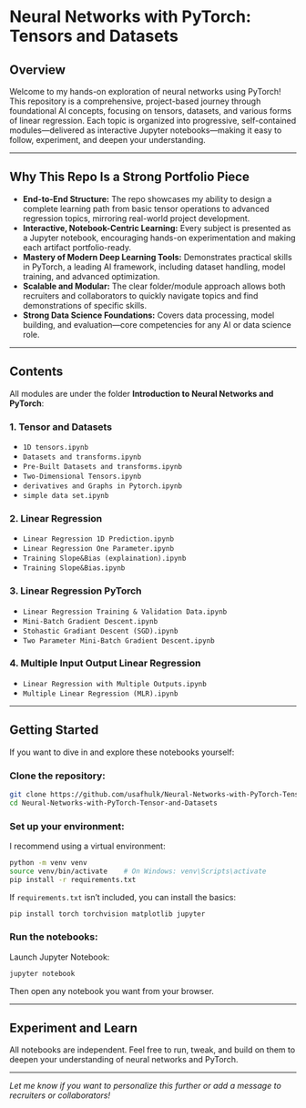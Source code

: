 # Neural Networks with PyTorch: Tensors and Datasets

## Overview

Welcome to my hands-on exploration of neural networks using PyTorch! This repository is a comprehensive, project-based journey through foundational AI concepts, focusing on tensors, datasets, and various forms of linear regression. Each topic is organized into progressive, self-contained modules—delivered as interactive Jupyter notebooks—making it easy to follow, experiment, and deepen your understanding.

---

## Why This Repo Is a Strong Portfolio Piece

- **End-to-End Structure:** The repo showcases my ability to design a complete learning path from basic tensor operations to advanced regression topics, mirroring real-world project development.
- **Interactive, Notebook-Centric Learning:** Every subject is presented as a Jupyter notebook, encouraging hands-on experimentation and making each artifact portfolio-ready.
- **Mastery of Modern Deep Learning Tools:** Demonstrates practical skills in PyTorch, a leading AI framework, including dataset handling, model training, and advanced optimization.
- **Scalable and Modular:** The clear folder/module approach allows both recruiters and collaborators to quickly navigate topics and find demonstrations of specific skills.
- **Strong Data Science Foundations:** Covers data processing, model building, and evaluation—core competencies for any AI or data science role.

---

## Contents

All modules are under the folder **Introduction to Neural Networks and PyTorch**:

### 1. Tensor and Datasets
- `1D tensors.ipynb`
- `Datasets and transforms.ipynb`
- `Pre-Built Datasets and transforms.ipynb`
- `Two-Dimensional Tensors.ipynb`
- `derivatives and Graphs in Pytorch.ipynb`
- `simple data set.ipynb`

### 2. Linear Regression
- `Linear Regression 1D Prediction.ipynb`
- `Linear Regression One Parameter.ipynb`
- `Training Slope&Bias (explaination).ipynb`
- `Training Slope&Bias.ipynb`

### 3. Linear Regression PyTorch
- `Linear Regression Training & Validation Data.ipynb`
- `Mini-Batch Gradient Descent.ipynb`
- `Stohastic Gradiant Descent (SGD).ipynb`
- `Two Parameter Mini-Batch Gradient Descent.ipynb`

### 4. Multiple Input Output Linear Regression
- `Linear Regression with Multiple Outputs.ipynb`
- `Multiple Linear Regression (MLR).ipynb`

---

## Getting Started

If you want to dive in and explore these notebooks yourself:

### Clone the repository:

```bash
git clone https://github.com/usafhulk/Neural-Networks-with-PyTorch-Tensor-and-Datasets.git
cd Neural-Networks-with-PyTorch-Tensor-and-Datasets
```

### Set up your environment:

I recommend using a virtual environment:

```bash
python -m venv venv
source venv/bin/activate    # On Windows: venv\Scripts\activate
pip install -r requirements.txt
```

If `requirements.txt` isn’t included, you can install the basics:

```bash
pip install torch torchvision matplotlib jupyter
```

### Run the notebooks:

Launch Jupyter Notebook:

```bash
jupyter notebook
```

Then open any notebook you want from your browser.

---

## Experiment and Learn

All notebooks are independent. Feel free to run, tweak, and build on them to deepen your understanding of neural networks and PyTorch.

---

*Let me know if you want to personalize this further or add a message to recruiters or collaborators!*
